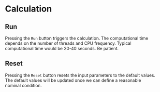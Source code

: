# Calculation

## Run

Pressing the `Run` button triggers the calculation. The computational time depends on the number of threads and CPU frequency.
Typical computational time would be 20-40 seconds. Be patient.


## Reset

Pressing the `Reset` button resets the input parameters to the default values.
The default values will be updated once we can define a reasonable nominal condition.